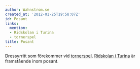 ```yaml
---
author: Wahnstrom.se
created_at: '2012-01-25T19:58:07Z'
id: Posant
links:
  mention:
  - Ridskolan i Turina
  - tornerspel
title: Posant
---
```


Dressyrritt som förekommer vid [tornerspel]. [Ridskolan i Turina] är framstående inom posant.

  [tornerspel]: tornerspel
  [Ridskolan i Turina]: Ridskolan_i_Turina